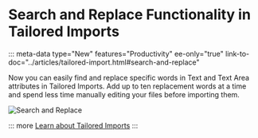 # Search and Replace Functionality in Tailored Imports
::: meta-data type="New" features="Productivity" ee-only="true" link-to-doc="../articles/tailored-import.html#search-and-replace"

Now you can easily find and replace specific words in Text and Text Area attributes in Tailored Imports. Add up to ten replacement words at a time and spend less time manually editing your files before importing them.


![Search and Replace](../img/Tailored-Import_Operation_Search-and-Replace.png)

::: more
[Learn about Tailored Imports](../articles/tailored-import.html#overview)
:::

